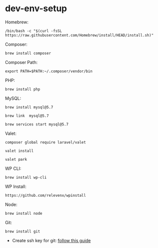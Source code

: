 # dev-env-setup

Homebrew: 
```
/bin/bash -c "$(curl -fsSL https://raw.githubusercontent.com/Homebrew/install/HEAD/install.sh)"
```
Composer: 
```
brew install composer
```
Composer Path:
```
export PATH=$PATH:~/.composer/vendor/bin
```
PHP:
```
brew install php
```
MySQL:
```
brew install mysql@5.7
```
```
brew link  mysql@5.7
```
```
brew services start mysql@5.7
```
Valet:
```
composer global require laravel/valet
```
```
valet install
```
```
valet park
```
WP CLI:
```
brew install wp-cli
```
WP Install:
```
https://github.com/relevenx/wpinstall
```
Node: 
```
brew install node
```
Git: 
```
brew install git
```
- Create ssh key for git: [follow this guide](https://docs.tritondatacenter.com/public-cloud/getting-started/ssh-keys/generating-an-ssh-key-manually/manually-generating-your-ssh-key-in-mac-os-x)
